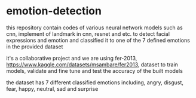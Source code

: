 # emotion-detection
this repository contain codes of various neural network models such as cnn, implement of landmark in cnn, resnet and etc. to detect facial expressions and emotion and classified it to one of the 7 defined emotions in the provided dataset

it's a collaborative project and we are using fer-2013, https://www.kaggle.com/datasets/msambare/fer2013, dataset to train models, validate and fine tune and test the accuracy of the built models

the dataset has 7 different classified emotions including, angry, disgust, fear, happy, neutral, sad and surprise

